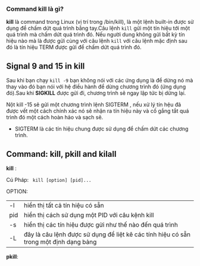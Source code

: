 ### Command kill là gì?

**kill** là command trong Linux (vị trí trong /bin/kill), là một lệnh built-in được sử dụng để chấm dứt quá trình bằng tay.Câu lệnh `kill` gửi một tín hiệu tới một quá trình mà chấm dứt quá trình đó. Nếu người dung không gửi bất kỳ tín hiệu nào mà là được gửi cùng với câu lệnh `kill` với câu lệnh mặc định sau đó là tín hiệu TERM được gửi để chấm dứt quá trình đó.

## Signal 9 and 15 in kill

Sau khi bạn chạy `kill -9` bạn không nói với các ứng dụng là để dừng nó mà thay vào đó bạn nói với hệ điều hành để dừng chương trình đó (ứng dụng đó).Sau khi **SIGKILL** được gửi đi, chương trình sẽ ngay lập tức bị dừng lại.

Nột kill -15 sẽ gửi một chương trình lệnh SIGTERM , nếu xử lý tín hệu đã được vết  một cách chính xác nó sẽ nhận ra tín hiệu này và cố gắng tắt quá trình đó một cách hoàn hảo và sạch sẽ.
- SIGTERM là các tín hiệu chung được sử dụng để chấm dứt các chương trình.


## Command: kill, pkill and kilall

**kill** : 

Cú Pháp: ` kill [option] [pid]...`

OPTION:

|   |  |
|---|----|
| -l| hiển thị tất cả tín hiệu có sẵn|
| pid| hiển thị cách sử dụng một PID với câu kệnh kill|
|-s| hiển thị các tín hiệu được gửi như thế nào đến quá trình|
|-L| đây là câu lệnh được sử dụng để liệt kê các tính hiệu có sẵn trong một định dạng bảng|

**pkill**:


